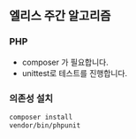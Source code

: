 ## 엘리스 주간 알고리즘

### PHP

- composer 가 필요합니다.
- unittest로 테스트를 진행합니다.

### 의존성 설치

``` bash 
composer install
vendor/bin/phpunit
```